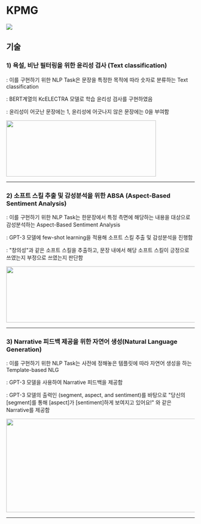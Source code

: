 # KPMG
<img src="https://capsule-render.vercel.app/api?type=waving&color=auto&height=200&section=header&text=KPMG&fontSize=90" />



## 기술 

### 1) 욕설, 비난 필터링을 위한 윤리성 검사 (Text classification)

: 이를 구현하기 위한 NLP Task은 문장을 특정한 목적에 따라 숫자로 분류하는 Text classification

: BERT계열의 KcELECTRA 모델로 학습 윤리성 검사를 구현하였음

: 윤리성이 어긋난 문장에는 1, 윤리성에 어긋나지 않은 문장에는 0을 부여함


<img src="https://user-images.githubusercontent.com/97869551/219622157-8a0d1527-05b6-4d59-84d6-415793249c86.png" width="400" height="150"/>


---

### 2) 소프트 스킬 추출 및 감성분석을 위한 ABSA (Aspect-Based Sentiment Analysis)

: 이를 구현하기 위한 NLP Task는 한문장에서 특정 측면에 해당하는 내용을 대상으로 감성분석하는 Aspect-Based Sentiment Analysis

: GPT-3 모델에 few-shot learning을 적용해 소프트 스킬 추출 및 감성분석을 진행함

: "창의성"과 같은 소프트 스킬을 추출하고, 문장 내에서 해당 소프트 스킬이 긍정으로 쓰였는지 부정으로 쓰였는지 판단함

<img src="https://user-images.githubusercontent.com/97869551/219627353-72b4df40-eb85-40a0-916c-a9f7476a7e06.png" width="800" height="150"/>

---

### 3) Narrative 피드백 제공을 위한 자연어 생성(Natural Language Generation)

: 이를 구현하기 위한 NLP Task는 사전에 정해놓은 템플릿에 따라 자연어 생성을 하는 Template-based NLG

: GPT-3 모델을 사용하여 Narrative 피드백을 제공함

: GPT-3 모델의 출력인 (segment, aspect, and sentiment)를 바탕으로 "당신의 [segment]를 통해 [aspect]가 [sentiment]하게 보여지고 있어요!" 와 같은 Narrative를 제공함 

<img src="https://user-images.githubusercontent.com/97869551/219631071-1369ea8f-c3e4-44b8-a251-ac87677a6772.png" width="800" height="250"/>


---
